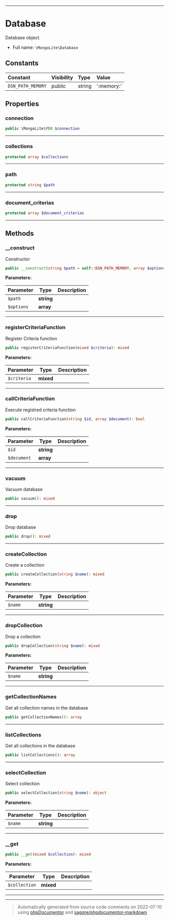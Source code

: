 ***

# Database

Database object.



* Full name: `\MongoLite\Database`


## Constants

| Constant | Visibility | Type | Value |
|:---------|:-----------|:-----|:------|
|`DSN_PATH_MEMORY`|public|string|&#039;:memory:&#039;|

## Properties


### connection



```php
public \MongoLite\PDO $connection
```






***

### collections



```php
protected array $collections
```






***

### path



```php
protected string $path
```






***

### document_criterias



```php
protected array $document_criterias
```






***

## Methods


### __construct

Constructor

```php
public __construct(string $path = self::DSN_PATH_MEMORY, array $options = []): mixed
```








**Parameters:**

| Parameter | Type | Description |
|-----------|------|-------------|
| `$path` | **string** |  |
| `$options` | **array** |  |




***

### registerCriteriaFunction

Register Criteria function

```php
public registerCriteriaFunction(mixed $criteria): mixed
```








**Parameters:**

| Parameter | Type | Description |
|-----------|------|-------------|
| `$criteria` | **mixed** |  |




***

### callCriteriaFunction

Execute registred criteria function

```php
public callCriteriaFunction(string $id, array $document): bool
```








**Parameters:**

| Parameter | Type | Description |
|-----------|------|-------------|
| `$id` | **string** |  |
| `$document` | **array** |  |




***

### vacuum

Vacuum database

```php
public vacuum(): mixed
```











***

### drop

Drop database

```php
public drop(): mixed
```











***

### createCollection

Create a collection

```php
public createCollection(string $name): mixed
```








**Parameters:**

| Parameter | Type | Description |
|-----------|------|-------------|
| `$name` | **string** |  |




***

### dropCollection

Drop a collection

```php
public dropCollection(string $name): mixed
```








**Parameters:**

| Parameter | Type | Description |
|-----------|------|-------------|
| `$name` | **string** |  |




***

### getCollectionNames

Get all collection names in the database

```php
public getCollectionNames(): array
```











***

### listCollections

Get all collections in the database

```php
public listCollections(): array
```











***

### selectCollection

Select collection

```php
public selectCollection(string $name): object
```








**Parameters:**

| Parameter | Type | Description |
|-----------|------|-------------|
| `$name` | **string** |  |




***

### __get



```php
public __get(mixed $collection): mixed
```








**Parameters:**

| Parameter | Type | Description |
|-----------|------|-------------|
| `$collection` | **mixed** |  |




***


***
> Automatically generated from source code comments on 2022-07-10 using [phpDocumentor](http://www.phpdoc.org/) and [saggre/phpdocumentor-markdown](https://github.com/Saggre/phpDocumentor-markdown)
